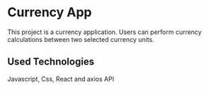<h1>Currency App</h1>

This project is a currency application. Users can perform currency calculations between two selected currency units.

<h2>Used Technologies</h2>

Javascript, Css, React and axios API
